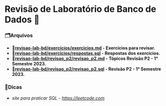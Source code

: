 # **Revisão de Laboratório de Banco de Dados :floppy_disk:**
### **:card_index_dividers:Arquivos**
- **:open_file_folder:[revisao-lab-bd/exercicios/exercicios.md](revisao-lab-bd/exercicios/exercicios.md) - Exercícios para revisar.**
- **:open_file_folder:[revisao-lab-bd/exercicios/respostas.sql](revisao-lab-bd/exercicios/respostas.sql) - Respostas dos exercícios.**
- **:open_file_folder:[revisao-lab-bd/revisao_p2/revisao_p2.md](revisao-lab-bd/revisao_p2/revisao_p2.md) - Tópicos Revisão P2 - 1° Semestre 2023.**  
- **:open_file_folder:[revisao-lab-bd/revisao_p2/revisao_p2.sql](revisao-lab-bd/revisao_p2/revisao_p2.sql) - Revisão P2 - 1° Semestre 2023.** 

### **:paperclip:Dicas**
- *site para praticar SQL - https://leetcode.com*

